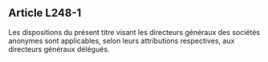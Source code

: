 Article L248-1
----
Les dispositions du présent titre visant les directeurs généraux des sociétés
anonymes sont applicables, selon leurs attributions respectives, aux directeurs
généraux délégués.
